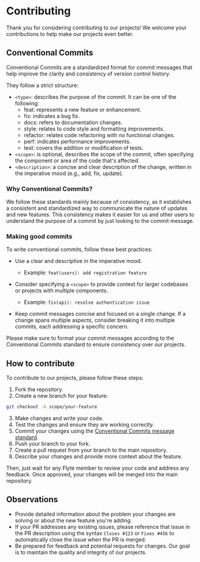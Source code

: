# Contributing

Thank you for considering contributing to our projects! We welcome
your contributions to help make our projects even better.

## Conventional Commits

Conventional Commits are a standardized format for commit messages that 
help improve the clarity and consistency of version control history. 

They follow a strict structure:

- `<type>`: describes the purpose of the commit. It can be one of the following:
  - feat: represents a new feature or enhancement. 
  - fix: indicates a bug fix.
  - docs: refers to documentation changes.
  - style: relates to code style and formatting improvements.
  - refactor: relates code refactoring with no functional changes.
  - perf: indicates performance improvements.
  - test: covers the addition or modification of tests.
- `<scope>`: is optional, describes the scope of the commit, often specifying the 
component or area of the code that's affected.
- `<description>`: a concise and clear description of the change, written in the 
imperative mood (e.g., add, fix, update).

### Why Conventional Commits?

We follow these standards mainly because of consistency, as it 
establishes a consistent and standardized way to communicate the 
nature of updates and new features. This consistency makes it easier 
for us and other users to understand the purpose of a commit by 
just looking to the commit message.

### Making good commits

To write conventional commits, follow these best practices:

- Use a clear and descriptive <description> in the imperative mood.
  - Example: `feat(users): add registration feature`

- Consider specifying a `<scope>` to provide context for larger 
codebases or projects with multiple components.
  - Example: `fix(api): resolve authentication issue`

- Keep commit messages concise and focused on a single change. If a 
change spans multiple aspects, consider breaking it into multiple commits, 
each addressing a specific concern.

Please make sure to format your commit messages according to the
Conventional Commits standard to ensure consistency over our
projects.

## How to contribute

To contribute to our projects, please follow these steps:

1. Fork the repository.
2. Create a new branch for your feature:

```Bash
git checkout -b scope/your-feature
```

3. Make changes and write your code.
4. Test the changes and ensure they are working correctly.
5. Commit your changes using the [Conventional Commits message standard](#conventional-commits).
6. Push your branch to your fork.
7. Create a pull request from your branch to the main repository.
8. Describe your changes and provide more context about the feature.

Then, just wait for any Flyte member to review your code and address
any feedback. Once approved, your changes will be merged into
the main repository.

## Observations

- Provide detailed information about the problem your changes are solving or about 
the new feature you're adding.
- If your PR addresses any existing issues, please reference that issue in the PR
description using the syntax `Closes #123` or `Fixes #456` to automatically close
the issue when the PR is merged.
- Be prepared for feedback and potential requests for changes. Our goal is to
maintain the quality and integrity of our projects.